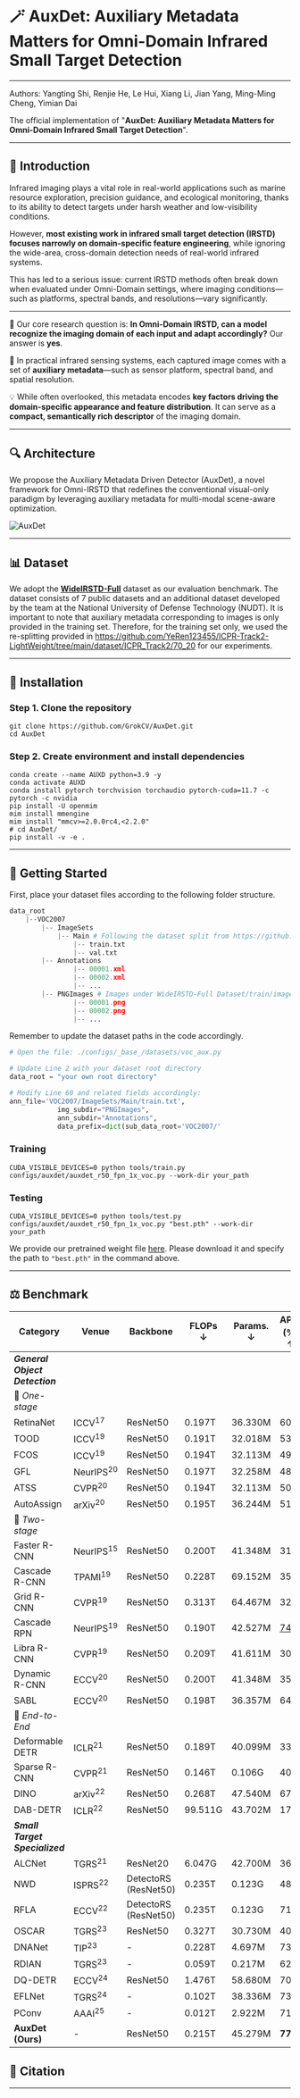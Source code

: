 # 🪄 AuxDet: Auxiliary Metadata Matters for Omni-Domain Infrared Small Target Detection

------

Authors: Yangting Shi, Renjie He, Le Hui, Xiang Li, Jian Yang, Ming-Ming Cheng, Yimian Dai

The official implementation of "**AuxDet: Auxiliary Metadata Matters for Omni-Domain Infrared Small Target Detection**".

------

## 🧾 Introduction

Infrared imaging plays a vital role in real-world applications such as marine resource exploration, precision guidance, and ecological monitoring, thanks to its ability to detect targets under harsh weather and low-visibility conditions.

However, **most existing work in infrared small target detection (IRSTD) focuses narrowly on domain-specific feature engineering**, while ignoring the wide-area, cross-domain detection needs of real-world infrared systems.

This has led to a serious issue: current IRSTD methods often break down when evaluated under Omni-Domain settings, where imaging conditions—such as platforms, spectral bands, and resolutions—vary significantly.

------

🎯 Our core research question is:
 **In Omni-Domain IRSTD, can a model recognize the imaging domain of each input and adapt accordingly?**
 Our answer is **yes**.

📡 In practical infrared sensing systems, each captured image comes with a set of **auxiliary metadata**—such as sensor platform, spectral band, and spatial resolution.

💡 While often overlooked, this metadata encodes **key factors driving the domain-specific appearance and feature distribution**. It can serve as a **compact, semantically rich descriptor** of the imaging domain.

------

## 🔍 Architecture

We propose the Auxiliary Metadata Driven Detector (AuxDet), a novel framework for Omni-IRSTD that redefines the conventional visual-only paradigm by leveraging auxiliary metadata for multi-modal scene-aware optimization.

![AuxDet](./assets/AuxDet.jpg)

------

## 📊 Dataset

We adopt the **[WideIRSTD-Full](https://github.com/XinyiYing/WideIRSTD-Dataset)** dataset as our evaluation benchmark. The dataset consists of 7 public datasets and an additional dataset developed by the team at the National University of Defense Technology (NUDT). It is important to note that auxiliary metadata corresponding to images is only provided in the training set. Therefore, for the training set only, we used the re-splitting provided in https://github.com/YeRen123455/ICPR-Track2-LightWeight/tree/main/dataset/ICPR_Track2/70_20 for our experiments.

------

## 🚀 Installation

### Step 1. Clone the repository

```shell
git clone https://github.com/GrokCV/AuxDet.git
cd AuxDet
```

### Step 2. Create environment and install dependencies

```shell
conda create --name AUXD python=3.9 -y
conda activate AUXD
conda install pytorch torchvision torchaudio pytorch-cuda=11.7 -c pytorch -c nvidia
pip install -U openmim
mim install mmengine  
mim install "mmcv>=2.0.0rc4,<2.2.0"
# cd AuxDet/
pip install -v -e .
```

------

## 🧊 Getting Started

First, place your dataset files according to the following folder structure.

```python
data_root
    |--VOC2007
        |-- ImageSets
            |-- Main # Following the dataset split from https://github.com/YeRen123455/ICPR-Track2-LightWeight/tree/main/dataset/ICPR_Track2/70_20
                |-- train.txt
                |-- val.txt
        |-- Annotations
            	|-- 00001.xml 
            	|-- 00002.xml
            	|-- ...
        |-- PNGImages # Images under WideIRSTD-Full Dataset/train/images (a total of 9,000 images)
            	|-- 00001.png 
            	|-- 00002.png
            	|-- ... 
```

Remember to update the dataset paths in the code accordingly.

```python
# Open the file: ./configs/_base_/datasets/voc_aux.py

# Update Line 2 with your dataset root directory
data_root = "your own root directory" 

# Modify Line 60 and related fields accordingly:
ann_file='VOC2007/ImageSets/Main/train.txt',  
            img_subdir="PNGImages",
            ann_subdir="Annotations",
            data_prefix=dict(sub_data_root='VOC2007/'
```

### Training

```shell
CUDA_VISIBLE_DEVICES=0 python tools/train.py configs/auxdet/auxdet_r50_fpn_1x_voc.py --work-dir your_path
```

### Testing

```shell
CUDA_VISIBLE_DEVICES=0 python tools/test.py configs/auxdet/auxdet_r50_fpn_1x_voc.py "best.pth" --work-dir your_path
```

We provide our pretrained weight file [here](https://drive.google.com/file/d/1KFAdMRlksBmUHCvDIajvewg1S6tOaK5o/view?usp=sharing).
Please download it and specify the path to `"best.pth"` in the command above.

------

## ⚖️ Benchmark

| Category                       | Venue                | Backbone             | FLOPs ↓ | Params. ↓ | AP<sub>50</sub> (%) ↑ | Recall (%) ↑ |
| ------------------------------ | -------------------- | -------------------- | ------- | --------- | --------------------- | ------------ |
| ***General Object Detection*** |                      |                      |         |           |                       |              |
| 🔹 *One-stage*                  |                      |                      |         |           |                       |              |
| RetinaNet                      | ICCV<sup>17</sup>    | ResNet50             | 0.197T  | 36.330M   | 60.7                  | 74.8         |
| TOOD                           | ICCV<sup>19</sup>    | ResNet50             | 0.191T  | 32.018M   | 53.2                  | 61.9         |
| FCOS                           | ICCV<sup>19</sup>    | ResNet50             | 0.194T  | 32.113M   | 49.2                  | 58.3         |
| GFL                            | NeurIPS<sup>20</sup> | ResNet50             | 0.197T  | 32.258M   | 48.5                  | 60.2         |
| ATSS                           | CVPR<sup>20</sup>    | ResNet50             | 0.194T  | 32.113M   | 50.1                  | 60.6         |
| AutoAssign                     | arXiv<sup>20</sup>   | ResNet50             | 0.195T  | 36.244M   | 51.2                  | 62.1         |
| 🔹 *Two-stage*                  |                      |                      |         |           |                       |              |
| Faster R-CNN                   | NeurIPS<sup>15</sup> | ResNet50             | 0.200T  | 41.348M   | 31.2                  | 33.5         |
| Cascade R-CNN                  | TPAMI<sup>19</sup>   | ResNet50             | 0.228T  | 69.152M   | 35.8                  | 37.5         |
| Grid R-CNN                     | CVPR<sup>19</sup>    | ResNet50             | 0.313T  | 64.467M   | 32.2                  | 34.8         |
| Cascade RPN                    | NeurIPS<sup>19</sup> | ResNet50             | 0.190T  | 42.527M   | <u>74.4</u>           | <u>84.6</u>  |
| Libra R-CNN                    | CVPR<sup>19</sup>    | ResNet50             | 0.209T  | 41.611M   | 30.7                  | 33.8         |
| Dynamic R-CNN                  | ECCV<sup>20</sup>    | ResNet50             | 0.200T  | 41.348M   | 35.0                  | 37.2         |
| SABL                           | ECCV<sup>20</sup>    | ResNet50             | 0.198T  | 36.357M   | 64.1                  | 77.8         |
| 🔹 *End-to-End*                 |                      |                      |         |           |                       |              |
| Deformable DETR                | ICLR<sup>21</sup>    | ResNet50             | 0.189T  | 40.099M   | 33.1                  | 49.8         |
| Sparse R-CNN                   | CVPR<sup>21</sup>    | ResNet50             | 0.146T  | 0.106G    | 40.4                  | 62.1         |
| DINO                           | arXiv<sup>22</sup>   | ResNet50             | 0.268T  | 47.540M   | 67.1                  | 82.8         |
| DAB-DETR                       | ICLR<sup>22</sup>    | ResNet50             | 99.511G | 43.702M   | 17.6                  | 31.9         |
| ***Small Target Specialized*** |                      |                      |         |           |                       |              |
| ALCNet                         | TGRS<sup>21</sup>    | ResNet20             | 6.047G  | 42.700M   | 36.3                  | 69.7         |
| NWD                            | ISPRS<sup>22</sup>   | DetectoRS (ResNet50) | 0.235T  | 0.123G    | 48.5                  | 53.6         |
| RFLA                           | ECCV<sup>22</sup>    | DetectoRS (ResNet50) | 0.235T  | 0.123G    | 71.8                  | 80.6         |
| OSCAR                          | TGRS<sup>23</sup>    | ResNet50             | 0.327T  | 30.730M   | 40.2                  | 65.4         |
| DNANet                         | TIP<sup>23</sup>     | -                    | 0.228T  | 4.697M    | 73.9                  | 46.9         |
| RDIAN                          | TGRS<sup>23</sup>    | -                    | 0.059T  | 0.217M    | 62.5                  | 51.8         |
| DQ-DETR                        | ECCV<sup>24</sup>    | ResNet50             | 1.476T  | 58.680M   | 70.1                  | 81.3         |
| EFLNet                         | TGRS<sup>24</sup>    | -                    | 0.102T  | 38.336M   | 73.7                  | 68.1         |
| PConv                          | AAAI<sup>25</sup>    | -                    | 0.012T  | 2.922M    | 71.7                  | 64.5         |
| **AuxDet (Ours)**              | -                    | ResNet50             | 0.215T  | 45.279M   | **77.9**              | **87.2**     |

## 🔖 Citation

------

```

```

